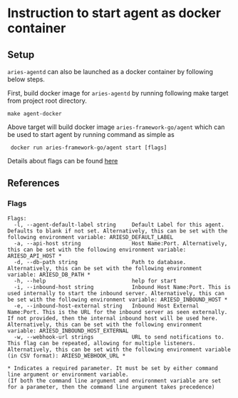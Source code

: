 # Instruction to start agent as docker container

## Setup
`aries-agentd` can also be launched as a docker container by following below steps.

First, build docker image for `aries-agentd` by running following make target from project root directory. 

`make agent-docker`

Above target will build docker image `aries-framework-go/agent` which can be used to start agent by running command as simple as 

```
 docker run aries-framework-go/agent start [flags] 
```

Details about flags can be found [here](#Flags)

## References 
### Flags
```
Flags:
  -l, --agent-default-label string     Default Label for this agent. Defaults to blank if not set. Alternatively, this can be set with the following environment variable: ARIESD_DEFAULT_LABEL
  -a, --api-host string                Host Name:Port. Alternatively, this can be set with the following environment variable: ARIESD_API_HOST *
  -d, --db-path string                 Path to database. Alternatively, this can be set with the following environment variable: ARIESD_DB_PATH *
  -h, --help                           help for start
  -i, --inbound-host string            Inbound Host Name:Port. This is used internally to start the inbound server. Alternatively, this can be set with the following environment variable: ARIESD_INBOUND_HOST *
  -e, --inbound-host-external string   Inbound Host External Name:Port. This is the URL for the inbound server as seen externally. If not provided, then the internal inbound host will be used here. Alternatively, this can be set with the following environment variable: ARIESD_INBOUND_HOST_EXTERNAL
  -w, --webhook-url strings            URL to send notifications to. This flag can be repeated, allowing for multiple listeners. Alternatively, this can be set with the following environment variable (in CSV format): ARIESD_WEBHOOK_URL *

* Indicates a required parameter. It must be set by either command line argument or environment variable.
(If both the command line argument and environment variable are set for a parameter, then the command line argument takes precedence)

```
